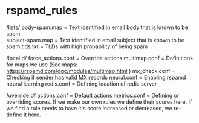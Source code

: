 # rspamd_rules

/lists/
body-spam.map = Text identified in email body that is known to be spam  
subject-spam.map = Text identified in email subject that is known to be spam
tlds.txt = TLDs with high probability of being spam

/local.d/
force_actions.conf = Override actions
multimap.conf = Definitions for maps we use (See maps: https://rspamd.com/doc/modules/multimap.html )
mx_check.conf = Checking if sender has valid MX records
neural.conf = Enabling rspamd neural learning
redis.conf = Defining location of redis server

/override.d/
actions.conf = Default actions
metrics.conf = Defining or overriding scores. If we make our own rules we define their scores here. If we find a rule needs to have it's score increased or decreased, we re-define it here.
